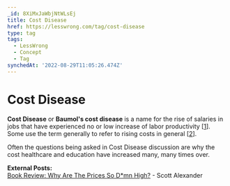 ```yaml
---
_id: 8XiMxJaWbjNtWLsEj
title: Cost Disease
href: https://lesswrong.com/tag/cost-disease
type: tag
tags:
  - LessWrong
  - Concept
  - Tag
synchedAt: '2022-08-29T11:05:26.474Z'
---
```

# Cost Disease

**Cost Disease** or **Baumol's cost disease** is a name for the rise of salaries in jobs that have experienced no or low increase of labor productivity \[[1](https://en.wikipedia.org/wiki/Baumol%27s_cost_disease)\]. Some use the term generally to refer to rising costs in general \[[2](https://www.lesswrong.com/posts/BBQ5HEnL3ShefQxEj/considerations-on-cost-disease)\].

Often the questions being asked in Cost Disease discussion are why the cost healthcare and education have increased many, many times over.

**External Posts:**  
[Book Review: Why Are The Prices So D*mn High?](https://slatestarcodex.com/2019/06/10/book-review-the-prices-are-too-dmn-high/) \- Scott Alexander
